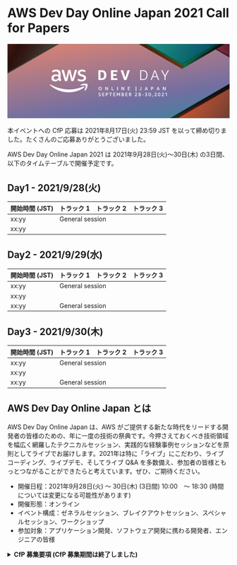 # AWS Dev Day Online Japan 2021 Call for Papers

<p align="center">
  <img src="res/banner.png" />
</p>

本イベントへの CfP 応募は 2021年8月17日(火) 23:59 JST を以って締め切りました。たくさんのご応募ありがとうございました。

AWS Dev Day Online Japan 2021 は 2021年9月28日(火)～30日(木) の3日間、以下のタイムテーブルで開催予定です。

## Day1 - 2021/9/28(火)

<table>
  <thead>
    <tr>
      <th>開始時間 (JST)</th>
      <th>トラック 1</th>
      <th>トラック 2</th>
      <th>トラック 3</th>
    </tr>
  </thead>
  <tbody>
    <tr>
      <td>xx:yy</td>
      <td colspan=3>General session</td>
    </tr>
    <tr>
      <td>xx:yy</td>
      <td></td>
      <td></td>
      <td></td>
    </tr>
  </tbody>
</table>

## Day2 - 2021/9/29(水)

<table>
  <thead>
    <tr>
      <th>開始時間 (JST)</th>
      <th>トラック 1</th>
      <th>トラック 2</th>
      <th>トラック 3</th>
    </tr>
  </thead>
  <tbody>
    <tr>
      <td>xx:yy</td>
      <td colspan=3>General session</td>
    </tr>
    <tr>
      <td>xx:yy</td>
      <td></td>
      <td></td>
      <td></td>
    </tr>
    <tr>
      <td>xx:yy</td>
      <td colspan=3>General session</td>
    </tr>
  </tbody>
</table>

## Day3 - 2021/9/30(木)

<table>
  <thead>
    <tr>
      <th>開始時間 (JST)</th>
      <th>トラック 1</th>
      <th>トラック 2</th>
      <th>トラック 3</th>
    </tr>
  </thead>
  <tbody>
    <tr>
      <td>xx:yy</td>
      <td colspan=3>General session</td>
    </tr>
    <tr>
      <td>xx:yy</td>
      <td></td>
      <td></td>
      <td></td>
    </tr>
    <tr>
      <td>xx:yy</td>
      <td colspan=3>General session</td>
    </tr>
  </tbody>
</table>

## AWS Dev Day Online Japan とは

AWS Dev Day Online Japan は、AWS がご提供する新たな時代をリードする開発者の皆様のための、年に一度の技術の祭典です。今押さえておくべき技術領域を幅広く網羅したテクニカルセッション、実践的な経験事例セッションなどを原則としてライブでお届けします。2021年は特に「ライブ」にこだわり、ライブコーディング、ライブデモ、そしてライブ Q&A を多数備え、参加者の皆様ともっとつながることができたらと考えています。ぜひ、ご期待ください。

* 開催日程：2021年9月28日(火) ～ 30日(木) (3日間) 10:00　～ 18:30 (時間については変更になる可能性があります)
* 開催形態：オンライン
* イベント構成：ゼネラルセッション、ブレイクアウトセッション、スペシャルセッション、ワークショップ
* 参加対象：アプリケーション開発、ソフトウェア開発に携わる開発者、エンジニアの皆様

<details>
  <summary><b>CfP 募集要項 (CfP 募集期間は終了しました)</b></summary>

AWS がご提供する開発者のための技術の祭典「AWS Dev Day Online Japan」では幅広く開発者の皆様から経験事例を発表していただく「Call for Papers」をプログラムに取り入れています。 みなさまが培われたご経験、知見、そしてノウハウをぜひこの場で共有していただけませんか？
ご応募をご検討いただける場合は下記募集要項をご確認いただき、[こちらのフォーム](https://github.com/aws-events/aws-dev-day-online-japan-2021-cfp/issues/new/choose)をご利用の上ご応募ください。
なお、ご応募いただいたのち、選考を経て採否を決定させていただきます。予めご了承ください。

:pencil: [セッション応募フォームはこちら](https://github.com/aws-events/aws-dev-day-online-japan-2021-cfp/issues/new/choose)

:rocket: [現在の応募済みセッション一覧はこちら](https://github.com/aws-events/aws-dev-day-online-japan-2021-cfp/issues)

### 応募条件

1. AWS を使った開発に関するトピックであること
2. AWS DevDay 会期中 (2021年 9月28日~30日 のいずれの日程および時間帯 (13:30 ～ 18:45)でもプレゼンテーションできること、もしくは事前収録できること
3. 下記に定義したテーマや技術トピックのいずれかに、開発者の視点から関係していること (複数にまたがっていても問題ありません)
  - テーマ
    - Web フロントエンド開発
    - Web バックエンド / サーバーサイド開発
    - モバイル / ネイティブアプリケーション開発
    - 機械学習モデル開発
    - DevOps / Infrastructure as Code
    - プログラミング
    - アプリケーションアーキテクチャー
    - ソフトウェアテスト
    - エンジニアリングプロセス
    - エンジニアのキャリア
    - エンジニア組織のカルチャー
  - テクノロジートピック
    - サーバーレス
    - コンテナ
    - フロントエンド
    - AI / 機械学習
    - データベース
    - アナリティクス
    - IoT
    - ロボティクス
    - ブロックチェーン
4. 有効とみなされたご応募について、**セッションタイトル、アブストラクト、Twitter ID などの応募内容が GitHub 上で公開され、SNS を介してシェアされることに同意していただけること。**
5. Twitter ダイレクトメッセージを利用した事務局とのコミュニケーションが可能であること
6. プレゼンテーションの後で Ask the Speaker に参加していただけること
7. セッション資料を事前(9月17日まで)に提出していただけること
8. セッション資料の会期後の公開(投影用と多少異なっていてもかまいません)、動画の公開に同意していただけること
9. [イベント登録規約](https://aws.amazon.com/events/terms/)、および [AWS 行動規範 Code of Conduct](https://aws.amazon.com/codesofconduct/) に同意していること（応募フォームで同意の意思表示を行う）

### セッション時間

40分

### 応募締切

2021 年 8月 17 日（火）23:59 JST

### 選考方法

1. AWS Dev Day Online Japan コアメンバーによる審査
2. **SNS での反響（GitHub へのリアクションや Twitter のいいね数、RT数など）**

1, 2 を総合的に判断し、採否を決定いたします

### 選考結果のお知らせ

2021 年 8 月 19 日（木）前後を予定しております。  
選考結果につき、セッション応募時にご入力いただいた Twitter ID へのダイレクトメッセージにてご連絡いたします。

### 過去のAWS Dev Day Online CFP 採択セッションの例 (AWS Dev Day Online Japan 2020)

[こちらから2020年開催の同様のイベントでの CFP 採択セッションの例](https://aws.amazon.com/jp/about-aws/events/2020/devday/)をご覧いただくことができます (要登録)。ぜひご活用ください

:pencil: [セッション応募フォームはこちら](https://github.com/aws-events/aws-dev-day-online-japan-2021-cfp/issues/new/choose)

:rocket: [現在の応募済みセッション一覧はこちら](https://github.com/aws-events/aws-dev-day-online-japan-2021-cfp/issues)

皆様のご応募を心よりお待ちしております
</details>
